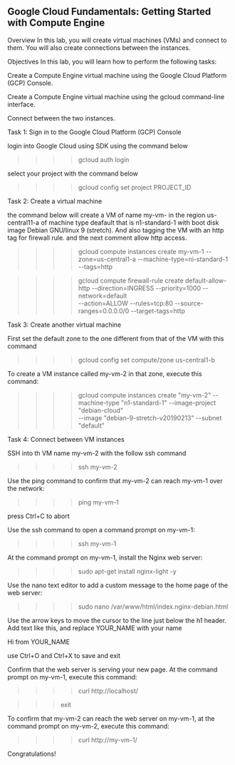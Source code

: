 ## Google Cloud Fundamentals: Getting Started with Compute Engine

Overview In this lab, you will create virtual machines (VMs) and connect to them. You will also create connections between the instances.

Objectives
In this lab, you will learn how to perform the following tasks:

Create a Compute Engine virtual machine using the Google Cloud Platform (GCP) Console.

Create a Compute Engine virtual machine using the gcloud command-line interface.

Connect between the two instances.



Task 1: Sign in to the Google Cloud Platform (GCP) Console

login into Google Cloud using SDK using the command below

>>>> gcloud auth login

select your project with the command below

>>>> gcloud config set project PROJECT_ID



Task 2: Create a virtual machine 

the command below will create a VM of name my-vm- in the region us-central11-a of machine type deafault that is
n1-standard-1 with boot disk image Debian GNU/linux 9 (stretch). And also tagging the VM with an http tag for firewall rule.
and the next comment allow http access.

>>>> gcloud compute instances create my-vm-1 --zone=us-central1-a --machine-type=ni-standard-1 --tags=http

>>>> gcloud compute firewall-rule create default-allow-http --direction=INGRESS --priority=1000 --network=default \
    --action=ALLOW --rules=tcp:80 --source-ranges=0.0.0.0/0 --target-tags=http



Task 3: Create another virtual machine

First set the default zone to the one different from that of the VM with this command

>>>> gcloud config set compute/zone us-central1-b

To create a VM instance called my-vm-2 in that zone, execute this command:


>>>> gcloud compute instances create "my-vm-2" --machine-type "n1-standard-1" --image-project "debian-cloud" \
     --image "debian-9-stretch-v20190213" --subnet "default"



Task 4: Connect between VM instances

SSH into th VM name my-vm-2 with the follow ssh command

>>>> ssh my-vm-2

Use the ping command to confirm that my-vm-2 can reach my-vm-1 over the network:

>>>> ping my-vm-1

press Ctrl+C to abort

Use the ssh command to open a command prompt on my-vm-1:

>>>> ssh my-vm-1

At the command prompt on my-vm-1, install the Nginx web server:

>>>> sudo apt-get install nginx-light -y

Use the nano text editor to add a custom message to the home page of the web server:

>>>> sudo nano /var/www/html/index.nginx-debian.html

Use the arrow keys to move the cursor to the line just below the h1 header. Add text like this, and replace YOUR_NAME with your name

Hi from YOUR_NAME

use Ctrl+O and Ctrl+X to save and exit


Confirm that the web server is serving your new page. At the command prompt on my-vm-1, execute this command:

>>>> curl http://localhost/

>>> exit

To confirm that my-vm-2 can reach the web server on my-vm-1, at the command prompt on my-vm-2, execute this command:

>>>> curl http://my-vm-1/


Congratulations!